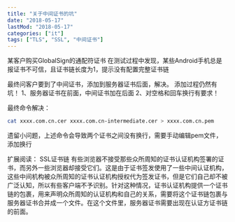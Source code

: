 ```yaml
---
title: "关于中间证书的坑"
date: "2018-05-17"
lastMod: "2018-05-17"
categories: ["it"]
tags: ["TLS", "SSL", "中间证书"]
---
```


某客户购买GlobalSign的通配符证书
在测试过程中发现，某些Android手机总是报证书不可信，且证书链长度为1，提示没有配置完整证书链

最终问客户要到了中间证书，添加到服务器证书后面，解决。
添加过程仍然有坑！
1、服务器证书在前面，中间证书加在后面
2、对空格和回车换行有要求！

最终命令解决：
```bash
cat xxxx.com.cn.cer xxxx.com.cn-intermediate.cer > xxxx.com.cn.pem
```

遗留小问题，上述命令会导致两个证书之间没有换行，需要手动编辑pem文件，添加换行

扩展阅读：
SSL证书链
有些浏览器不接受那些众所周知的证书认证机构签署的证书，而另外一些浏览器却接受它们。这是由于证书签发使用了一些中间认证机构，这些中间机构被众所周知的证书认证机构授权代为签发证书，但是它们自己却不被广泛认知，所以有些客户端不予识别。针对这种情况，证书认证机构提供一个证书链的包裹，用来声明众所周知的认证机构和自己的关系，需要将这个证书链包裹与服务器证书合并成一个文件。在这个文件里，服务器证书需要出现在认证方证书链的前面。
